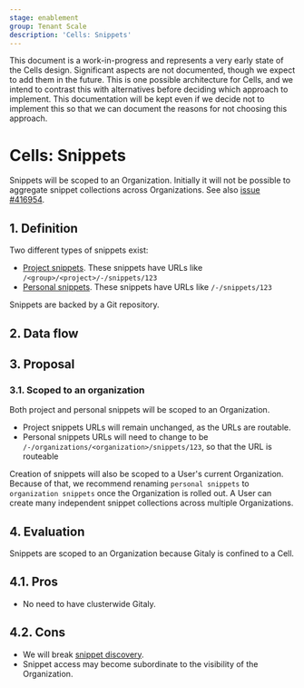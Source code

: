 ```yaml
---
stage: enablement
group: Tenant Scale
description: 'Cells: Snippets'
---
```


<!-- vale gitlab.FutureTense = NO -->

This document is a work-in-progress and represents a very early state of the
Cells design. Significant aspects are not documented, though we expect to add
them in the future. This is one possible architecture for Cells, and we intend to
contrast this with alternatives before deciding which approach to implement.
This documentation will be kept even if we decide not to implement this so that
we can document the reasons for not choosing this approach.

# Cells: Snippets

Snippets will be scoped to an Organization. Initially it will not be possible to aggregate snippet collections across Organizations. See also [issue #416954](https://gitlab.com/gitlab-org/gitlab/-/issues/416954).

## 1. Definition

Two different types of snippets exist:

- [Project snippets](../../../api/project_snippets.md). These snippets have URLs
  like `/<group>/<project>/-/snippets/123`
- [Personal snippets](../../../user/snippets.md). These snippets have URLs like
  `/-/snippets/123`

Snippets are backed by a Git repository.

## 2. Data flow

## 3. Proposal

### 3.1. Scoped to an organization

Both project and personal snippets will be scoped to an Organization.

- Project snippets URLs will remain unchanged, as the URLs are routable.
- Personal snippets URLs will need to change to be `/-/organizations/<organization>/snippets/123`,
  so that the URL is routeable

Creation of snippets will also be scoped to a User's current Organization. Because of that, we recommend renaming `personal snippets` to `organization snippets` once the Organization is rolled out. A User can create many independent snippet collections across multiple Organizations.

## 4. Evaluation

Snippets are scoped to an Organization because Gitaly is confined to a Cell.

## 4.1. Pros

- No need to have clusterwide Gitaly.

## 4.2. Cons

- We will break [snippet discovery](/ee/user/snippets.md#discover-snippets).
- Snippet access may become subordinate to the visibility of the Organization.
